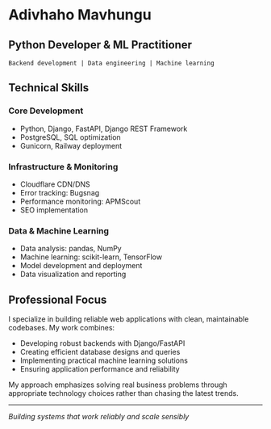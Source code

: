 # Adivhaho Mavhungu

## Python Developer & ML Practitioner

```
Backend development | Data engineering | Machine learning
```

## Technical Skills

### Core Development
- Python, Django, FastAPI, Django REST Framework
- PostgreSQL, SQL optimization
- Gunicorn, Railway deployment

### Infrastructure & Monitoring
- Cloudflare CDN/DNS
- Error tracking: Bugsnag
- Performance monitoring: APMScout
- SEO implementation

### Data & Machine Learning
- Data analysis: pandas, NumPy
- Machine learning: scikit-learn, TensorFlow  
- Model development and deployment
- Data visualization and reporting

## Professional Focus

I specialize in building reliable web applications with clean, maintainable codebases. My work combines:

- Developing robust backends with Django/FastAPI
- Creating efficient database designs and queries
- Implementing practical machine learning solutions
- Ensuring application performance and reliability

My approach emphasizes solving real business problems through appropriate technology choices rather than chasing the latest trends.

---

*Building systems that work reliably and scale sensibly*

